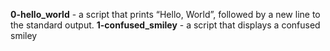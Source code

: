 **0-hello_world** - a script that prints “Hello, World”, followed by a new line to the standard output.
**1-confused_smiley** -  a script that displays a confused smiley
